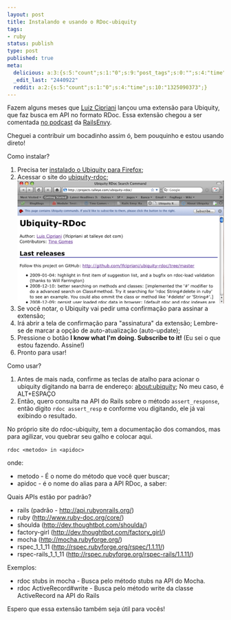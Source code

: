 ```yaml
---
layout: post
title: Instalando e usando o RDoc-ubiquity
tags:
- ruby
status: publish
type: post
published: true
meta:
  delicious: a:3:{s:5:"count";s:1:"0";s:9:"post_tags";s:0:"";s:4:"time";s:10:"1294048411";}
  _edit_last: "2440922"
  reddit: a:2:{s:5:"count";s:1:"0";s:4:"time";s:10:"1325090373";}
---
```

Fazem alguns meses que [Luiz Cipriani](http://github.com/lfcipriani) lançou uma extensão para Ubiquity, que faz busca em API no formato RDoc. Essa extensão chegou a ser comentada [no podcast](http://www.railsenvy.com/2008/12/10/rails-envy-podcast-episode-058-12-10-2008) da [RailsEnvy](http://www.railsenvy.com).

Cheguei a contribuir um bocadinho assim ó, bem pouquinho e estou usando direto!

Como instalar?

1. Precisa ter [instalado o Ubiquity para Firefox](http://www.open2tech.com/2008/08/30/ubiquity-converse-com-seu-firefox/);
1. Acessar o site do [ubiquity-rdoc](http://projects.talleye.com/ubiquity-rdoc/);
	![Página do RDoc-Ubiquity](/images/posts/picture-5.png)
1. Se você notar, o Ubiquity vai pedir uma confirmação para assinar a extensão;
1. Irá abrir a tela de confirmação para "assinatura" da extensão;
	Lembre-se de marcar a opção de auto-atualização (auto-update);
1. Pressione o botão **I know what I'm doing. Subscribe to it!** (Eu sei o que estou fazendo. Assine!)
1. Pronto para usar!

Como usar?

1. Antes de mais nada, confirme as teclas de atalho para acionar o ubiquity digitando na barra de endereço: [about:ubiquity](ubiquity); No meu caso, é ALT+ESPAÇO
1. Então, quero consulta na API do Rails sobre o método `assert_response`, então digito `rdoc assert_resp` e conforme vou digitando, ele já vai exibindo o resultado.

No próprio site do rdoc-ubiquity, tem a documentação dos comandos, mas para agilizar, vou quebrar seu galho e colocar aqui.

	rdoc <metodo> in <apidoc>

onde:

* metodo - É o nome do método que você quer buscar;
* apidoc - é o nome do alias para a API RDoc, a saber:

Quais APIs estão por padrão?

* rails (padrão - <http://api.rubyonrails.org/>)
* ruby (<http://www.ruby-doc.org/core/>)
* shoulda (<http://dev.thoughtbot.com/shoulda/>)
* factory-girl (<http://dev.thoughtbot.com/factory_girl/>)
* mocha (<http://mocha.rubyforge.org/>)
* rspec_1_1_11 (<http://rspec.rubyforge.org/rspec/1.1.11/>)
* rspec-rails_1_1_11 (<http://rspec.rubyforge.org/rspec-rails/1.1.11/>)

Exemplos:

* rdoc stubs in mocha - Busca pelo método stubs na API do Mocha.
* rdoc ActiveRecord#write - Busca pelo método write da classe ActiveRecord na API do Rails

Espero que essa extensão também seja útil para vocês!
